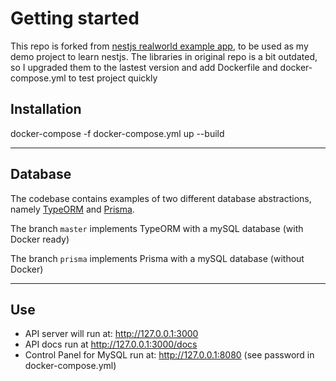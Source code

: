 # Getting started
This repo is forked from [nestjs realworld example app](https://github.com/lujakob/nestjs-realworld-example-app.git), to be used as my demo project to learn nestjs. The libraries in original repo is a bit outdated, so I upgraded them to the lastest version and add Dockerfile and docker-compose.yml to test project quickly

## Installation
docker-compose -f docker-compose.yml up --build

----------

## Database

The codebase contains examples of two different database abstractions, namely [TypeORM](http://typeorm.io/) and [Prisma](https://www.prisma.io/). 
    
The branch `master` implements TypeORM with a mySQL database (with Docker ready)

The branch `prisma` implements Prisma with a mySQL database (without Docker)

----------

## Use  
- API server will run at: http://127.0.0.1:3000
- API docs run at http://127.0.0.1:3000/docs  
- Control Panel for MySQL run at: http://127.0.0.1:8080 (see password in docker-compose.yml)


